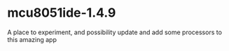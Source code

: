 # mcu8051ide-1.4.9
A place to experiment, and possibility update and add some processors to this amazing app 
